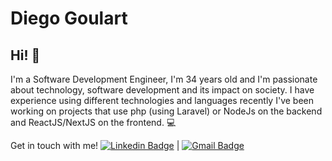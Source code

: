 # Diego Goulart

## Hi! 👋
I'm a Software Development Engineer, I'm 34 years old and I'm passionate about technology, software development and its impact on society. I have experience using different technologies and languages recently I've been working on projects that use php (using Laravel) or NodeJs on the backend and ReactJS/NextJS on the frontend. :computer:

Get in touch with me! [![Linkedin Badge](https://img.shields.io/badge/-DiegoGoulart-blue?style=flat-square&logo=Linkedin&logoColor=white&link=https://www.linkedin.com/in/diego-goulart/)](https://www.linkedin.com/in/diego-goulart/) 
| 
[![Gmail Badge](https://img.shields.io/badge/-diegogoulart.aws@gmail.com-c14438?style=flat-square&logo=Gmail&logoColor=white&link=mailto:diegogoulart.aws@gmail.com)](mailto:tgmarinho@gmail.com)

